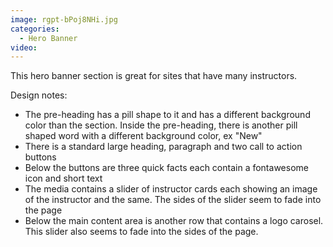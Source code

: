 ```yaml
---
image: rgpt-bPoj8NHi.jpg
categories:
  - Hero Banner
video:
---
```

This hero banner section is great for sites that have many instructors.

Design notes:
* The pre-heading has a pill shape to it and has a different background color than the section. Inside the pre-heading, there is another pill shaped word with a different background color, ex "New"
* There is a standard large heading, paragraph and two call to action buttons
* Below the buttons are three quick facts each contain a fontawesome icon and short text
* The media contains a slider of instructor cards each showing an image of the instructor and the same. The sides of the slider seem to fade into the page
* Below the main content area is another row that contains a logo carosel. This slider also seems to fade into the sides of the page.